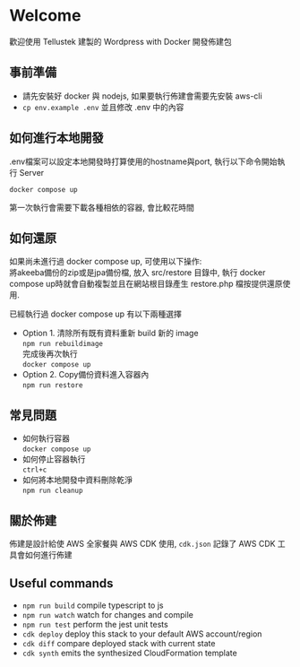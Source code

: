 # Welcome
歡迎使用 Tellustek 建製的 Wordpress with Docker 開發佈建包


## 事前準備
- 請先安裝好 docker 與 nodejs, 如果要執行佈建會需要先安裝 aws-cli
- `cp env.example .env` 並且修改 .env 中的內容

## 如何進行本地開發
.env檔案可以設定本地開發時打算使用的hostname與port, 執行以下命令開始執行 Server
```
docker compose up
```
第一次執行會需要下載各種相依的容器, 會比較花時間

## 如何還原
如果尚未進行過 docker compose up, 可使用以下操作:<br>
將akeeba備份的zip或是jpa備份檔, 放入 src/restore 目錄中, 執行 docker compose up時就會自動複製並且在網站根目錄產生 restore.php 檔按提供還原使用.

已經執行過 docker compose up 有以下兩種選擇
* Option 1. 清除所有既有資料重新 build 新的 image<br>
  `npm run rebuildimage`<br>
  完成後再次執行<br>
  `docker compose up`
* Option 2. Copy備份資料進入容器內<br>
  `npm run restore`

## 常見問題
* 如何執行容器<br>`docker compose up`
* 如何停止容器執行<br>`ctrl+c`
* 如何將本地開發中資料刪除乾淨<br>`npm run cleanup`

## 關於佈建
佈建是設計給使 AWS 全家餐與 AWS CDK 使用, `cdk.json` 記錄了 AWS CDK 工具會如何進行佈建

## Useful commands
* `npm run build`   compile typescript to js
* `npm run watch`   watch for changes and compile
* `npm run test`    perform the jest unit tests
* `cdk deploy`      deploy this stack to your default AWS account/region
* `cdk diff`        compare deployed stack with current state
* `cdk synth`       emits the synthesized CloudFormation template